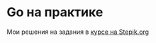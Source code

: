# Go на практике #

Мои решения на задания в [курсе на Stepik.org](https://stepik.org/course/96832)

